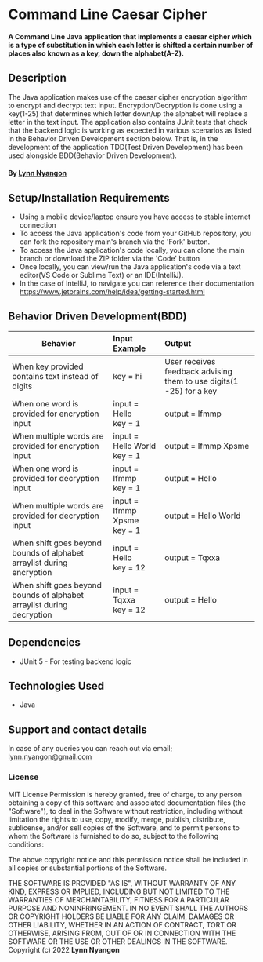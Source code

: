 # Command Line Caesar Cipher

#### A Command Line Java application that implements a caesar cipher which is a type of substitution in which each letter is shifted a certain number of places also known as a key, down the alphabet(A-Z).

## Description

The Java application makes use of the caesar cipher encryption algorithm to encrypt and decrypt text input. Encryption/Decryption is done using a key(1-25) that determines which letter down/up the alphabet will replace a letter in the text input. The application also contains JUnit tests that check that the backend logic is working as expected in various scenarios as listed in the Behavior Driven Development section below. That is, in the development of the application TDD(Test Driven Development) has been used alongside BDD(Behavior Driven Development).

#### By **[Lynn Nyangon](https://github.com/AnnaL001)**

## Setup/Installation Requirements

- Using a mobile device/laptop ensure you have access to stable internet connection
- To access the Java application's code from your GitHub repository, you can fork the repository main's branch via the 'Fork' button.
- To access the Java application's code locally, you can clone the main branch or download the ZIP folder via the 'Code' button
- Once locally, you can view/run the Java application's code via a text editor(VS Code or Sublime Text) or an IDE(IntelliJ).
- In the case of IntelliJ, to navigate you can reference their documentation https://www.jetbrains.com/help/idea/getting-started.html

## Behavior Driven Development(BDD)
| **Behavior**                              | **Input Example**                           | **Output**                                                         |
|-------------------------------------------|:--------------------------------------------|:-------------------------------------------------------------------|
| When key provided contains text instead of digits       | key = hi    | User receives feedback advising them to use digits(1 -25) for a key    |
| When one word is provided for encryption input            | input = Hello <br> key = 1            | output = Ifmmp     |
| When multiple words are provided for encryption input          | input = Hello World <br> key = 1   | output = Ifmmp Xpsme   |
| When one word is provided for decryption input | input = Ifmmp <br> key = 1          | output = Hello |
| When multiple words are provided for decryption input            | input = Ifmmp Xpsme <br> key = 1  | output = Hello World |   
| When shift goes beyond bounds of alphabet arraylist during encryption | input = Hello <br> key = 12 | output = Tqxxa | 
| When shift goes beyond bounds of alphabet arraylist during decryption | input = Tqxxa <br> key = 12 | output = Hello |

## Dependencies

- JUnit 5 - For testing backend logic

## Technologies Used

- Java 

## Support and contact details

In case of any queries you can reach out via email; lynn.nyangon@gmail.com

### License

MIT License
Permission is hereby granted, free of charge, to any person obtaining a copy
of this software and associated documentation files (the "Software"), to deal
in the Software without restriction, including without limitation the rights
to use, copy, modify, merge, publish, distribute, sublicense, and/or sell
copies of the Software, and to permit persons to whom the Software is
furnished to do so, subject to the following conditions:

The above copyright notice and this permission notice shall be included in all
copies or substantial portions of the Software.

THE SOFTWARE IS PROVIDED "AS IS", WITHOUT WARRANTY OF ANY KIND, EXPRESS OR
IMPLIED, INCLUDING BUT NOT LIMITED TO THE WARRANTIES OF MERCHANTABILITY,
FITNESS FOR A PARTICULAR PURPOSE AND NONINFRINGEMENT. IN NO EVENT SHALL THE
AUTHORS OR COPYRIGHT HOLDERS BE LIABLE FOR ANY CLAIM, DAMAGES OR OTHER
LIABILITY, WHETHER IN AN ACTION OF CONTRACT, TORT OR OTHERWISE, ARISING FROM,
OUT OF OR IN CONNECTION WITH THE SOFTWARE OR THE USE OR OTHER DEALINGS IN THE
SOFTWARE.<br>
Copyright (c) 2022 **Lynn Nyangon**

